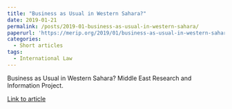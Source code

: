 ```yaml
---
title: "Business as Usual in Western Sahara?"
date: 2019-01-21
permalink: /posts/2019-01-business-as-usual-in-western-sahara/
paperurl: 'https://merip.org/2019/01/business-as-usual-in-western-sahara/'
categories:
  - Short articles
tags:
  - International Law
---
```


Business as Usual in Western Sahara? Middle East Research and Information Project. 

[Link to article](https://merip.org/2019/01/business-as-usual-in-western-sahara/)
